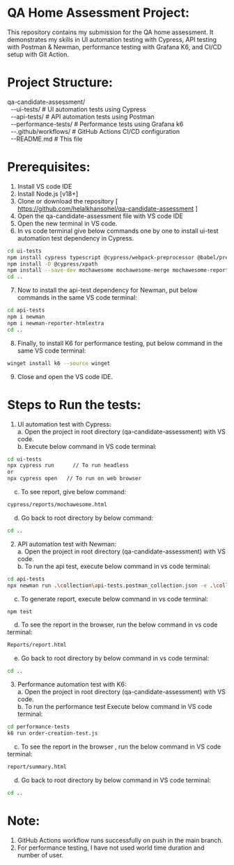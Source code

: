 # QA Home Assessment Project:

This repository contains my submission for the QA home assessment. It demonstrates my skills in UI automation testing with Cypress, API testing with Postman & Newman, performance testing with Grafana K6, and CI/CD setup with Git Action.

# Project Structure:
qa-candidate-assessment/   
&nbsp;&nbsp;--ui-tests/ # UI automation tests using Cypress  
&nbsp;&nbsp;--api-tests/ # API automation tests using Postman  
&nbsp;&nbsp;--performance-tests/ # Performance tests using Grafana k6  
&nbsp;&nbsp;--.github/workflows/ # GitHub Actions CI/CD configuration  
&nbsp;&nbsp;--README.md # This file  

# Prerequisites:
1.	Install VS code IDE
2.	Install Node.js [v18+]
3.	Clone or download the repository [ https://github.com/helalkhansohel/qa-candidate-assessment ] 
4.	Open the qa-candidate-assessment file with VS code IDE
5.	Open the new terminal in VS code.
6.	In vs code terminal give below commands one by one to install ui-test automation test dependency in Cypress.  
```bash  
cd ui-tests    
npm install cypress typescript @cypress/webpack-preprocessor @babel/preset-typescript --save-dev  
npm install -D @cypress/xpath   
npm install --save-dev mochawesome mochawesome-merge mochawesome-report-generator
cd ..  
```  
7. Now to install the api-test dependency for Newman, put below commands in the same VS code terminal: 
```bash   
cd api-tests  
npm i newman  
npm i newman-reporter-htmlextra  
cd ..  
```  
8.	 Finally, to install K6 for performance testing, put below command in the same VS code terminal:  
```bash  
winget install k6 --source winget  
```    
9. Close and open the VS code IDE.  

# Steps to Run the tests:
1.	UI automation test with Cypress:  
a.	Open the project in root directory (qa-candidate-assessment) with VS code.  
b.	Execute below command in VS code terminal:  
```bash  
cd ui-tests  
npx cypress run      // To run headless  
or  
npx cypress open   // To run on web browser   
```   
&nbsp;&nbsp;&nbsp;&nbsp;c.	To see report, give below command:  
```bash  
cypress/reports/mochawesome.html 
```    
&nbsp;&nbsp;&nbsp;&nbsp;d.	Go back to root directory by below command:  
```bash    
cd ..  
```  
2.	API automation test with Newman:  
a.	Open the project in root directory (qa-candidate-assessment) with VS code.  
b.	To run the api test, execute below command in vs code terminal:  
```bash  
cd api-tests  
npx newman run .\collection\api-tests.postman_collection.json -e .\collection\Grocery-Store-Env.postman_environment.json -n 1  
```  
&nbsp;&nbsp;&nbsp;&nbsp;c.	To generate report, execute below command in vs code terminal: 
```bash   
npm test  
```  
&nbsp;&nbsp;&nbsp;&nbsp;d.	To see the report in the browser, run the below command in vs code terminal:  
```bash  
Reports/report.html  
```  
&nbsp;&nbsp;&nbsp;&nbsp;e.	Go back to root directory by below command in vs code terminal: 
```bash   
cd ..  
```  
3.	Performance automation test with K6:  
a.	Open the project in root directory (qa-candidate-assessment) with VS code.  
b.	To run the performance test Execute below command in VS code terminal: 
```bash   
cd performance-tests  
k6 run order-creation-test.js  
```  
&nbsp;&nbsp;&nbsp;&nbsp;c.	To see the report in the browser , run the below command in VS code terminal:  
```bash  
report/summary.html  
```  
&nbsp;&nbsp;&nbsp;&nbsp;d.	Go back to root directory by below command in VS code terminal: 
```bash     
cd ..  
```  

# Note:   
1.	GitHub Actions workflow runs successfully on push in the main branch.  
2.	For performance testing, I have not used world time duration and number of user.   
